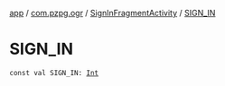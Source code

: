 [app](../../index.md) / [com.pzpg.ogr](../index.md) / [SignInFragmentActivity](index.md) / [SIGN_IN](./-s-i-g-n_-i-n.md)

# SIGN_IN

`const val SIGN_IN: `[`Int`](https://kotlinlang.org/api/latest/jvm/stdlib/kotlin/-int/index.html)